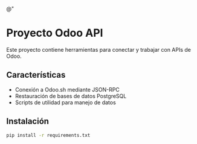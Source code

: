 @"
# Proyecto Odoo API

Este proyecto contiene herramientas para conectar y trabajar con APIs de Odoo.

## Características

- Conexión a Odoo.sh mediante JSON-RPC
- Restauración de bases de datos PostgreSQL
- Scripts de utilidad para manejo de datos

## Instalación
```bash
pip install -r requirements.txt